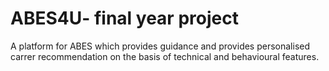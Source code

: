 # ABES4U- final year project
A platform for ABES which provides guidance and provides personalised carrer recommendation on the basis of technical and behavioural features.
